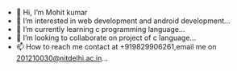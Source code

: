 - 👋 Hi, I’m Mohit kumar
- 👀 I’m interested in web development and android development...
- 🌱 I’m currently learning c programming language...
- 💞️ I’m looking to collaborate on project of c language...
- 📫 How to reach me contact at +919829906261,email me on 201210030@nitdelhi.ac.in...

<!---
mohitk30/mohitk30 is a ✨ special ✨ repository because its `README.md` (this file) appears on your GitHub profile.
You can click the Preview link to take a look at your changes.
--->
